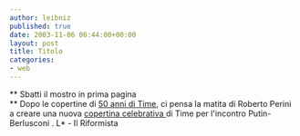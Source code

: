 ```yaml
---
author: leibniz
published: true
date: 2003-11-06 06:44:00+00:00
layout: post
title: Titolo
categories:
- web
---
```


 ** Sbatti il mostro in prima pagina   
** Dopo le copertine di  [ 50 anni di Time](http://leibniz.splinder.it/1067555382#827455), ci pensa la matita di Roberto Perini a creare una nuova  [ copertina celebrativa ](http://www.ilriformista.it/imagesfe/ill_237563_img.gif)di Time per l'incontro Putin-Berlusconi . 
L* - Il Riformista
